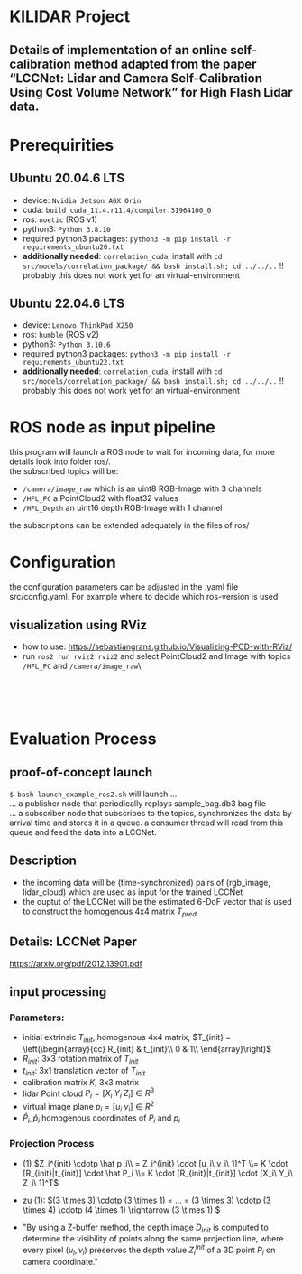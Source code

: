 
# KILIDAR Project

## Details of implementation of an online self-calibration method adapted from the paper “LCCNet: Lidar and Camera Self-Calibration Using Cost Volume Network” for High Flash Lidar data.

# Prerequirities

## Ubuntu 20.04.6 LTS
- device: `Nvidia Jetson AGX Orin`
- cuda: `build cuda_11.4.r11.4/compiler.31964100_0`
- ros: `noetic` (ROS v1)
- python3: `Python 3.8.10`
- required python3 packages: `python3 -m pip install -r requirements_ubuntu20.txt`
- **additionally needed**: `correlation_cuda`, install with `cd src/models/correlation_package/ && bash install.sh; cd ../../..` !! probably this does not work yet for an virtual-environment

## Ubuntu 22.04.6 LTS
- device: `Lenovo ThinkPad X250`
- ros: `humble` (ROS v2)
- python3: `Python 3.10.6`
- required python3 packages: `python3 -m pip install -r requirements_ubuntu22.txt`
- **additionally needed**: `correlation_cuda`, install with `cd src/models/correlation_package/ && bash install.sh; cd ../../..` !! probably this does not work yet for an virtual-environment

# ROS node as input pipeline
this program will launch a ROS node to wait for incoming data, for more details look into folder <a hreaf="ros/">ros/</a>.<br>
the subscribed topics will be:<br>
- `/camera/image_raw` which is an uint8 RGB-Image with 3 channels
- `/HFL_PC` a PointCloud2 with float32 values
- `/HFL_Depth` an uint16 depth RGB-Image with 1 channel

the subscriptions can be extended adequately in the files of  <a hreaf="ros/">ros/</a>  

# Configuration
the configuration parameters can be adjusted in the .yaml file <a hreaf="src/config.yaml">src/config.yaml</a>. For example where to decide which ros-version is used

## visualization using RViz
- how to use: https://sebastiangrans.github.io/Visualizing-PCD-with-RViz/
- run `ros2 run rviz2 rviz2` and select PointCloud2 and Image with topics `/HFL_PC` and `/camera/image_raw`\

<br>
<br>
<br>

# Evaluation Process

## proof-of-concept launch
``$ bash launch_example_ros2.sh`` will launch ... \
... a publisher node that periodically replays sample_bag.db3 bag file \
... a subscriber node that subscribes to the topics, synchronizes the data by arrival time and stores it in a queue. a consumer thread will read from this queue and feed the data into a LCCNet.

## Description
- the incoming data will be (time-synchronized) pairs of (rgb_image, lidar_cloud) which are used as input for the trained LCCNet
- the ouptut of the LCCNet will be the estimated 6-DoF vector that is used to construct the homogenous 4x4 matrix $T_{pred}$

## Details: LCCNet Paper
https://arxiv.org/pdf/2012.13901.pdf

## input processing

### Parameters:
- initial extrinsic $T_{init}$, homogenous 4x4 matrix, $T_{init} = 
\left(\begin{array}{cc} 
R_{init} & t_{init}\\
0 & 1\\
\end{array}\right)$
- $R_{init}$: 3x3 rotation matrix of $T_{init}$
- $t_{init}$: 3x1 translation vector of $T_{init}$
- calibration matrix $K$, 3x3 matrix
- lidar Point cloud $P_i = [X_i\ Y_i\ Z_i] \in R^3$
- virtual image plane $p_i = [u_i\ v_i] \in R^2$
- $\hat P_i, \hat p_i$ homogenous coordinates of $P_i$ and $p_i$

### Projection Process

- (1) $Z_i^{init} \cdotp \hat p_i\\ = Z_i^{init} \cdot [u_i\ v_i\ 1]^T \\= K \cdot [R_{init}|t_{init}] \cdot \hat P_i \\= K \cdot [R_{init}|t_{init}] \cdot [X_i\ Y_i\ Z_i\ 1]^T$

- zu (1): $(3 \times 3) \cdotp (3 \times 1) = ... = (3 \times 3) \cdotp (3 \times 4) \cdotp (4 \times 1) \rightarrow (3 \times 1) $

- "By using a Z-buffer method, the depth image $D_{init}$ is computed to determine the visibility of points along the same projection line, where every pixel ($u_i, v_i$) preserves the depth value $Z_i^{init}$ of a 3D point $P_i$ on camera coordinate."
